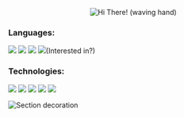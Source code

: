<p style="text-align: center;">
  <img src="https://capsule-render.vercel.app/api?text=Hi+There!&animation=fadeIn&type=waving&color=gradient&height=100" alt="Hi There! (waving hand)" />
</p>

### Languages:
<a href="https://www.scala-lang.org/"><img src="https://img.shields.io/badge/scala-%23DC322F.svg?style=for-the-badge&logo=scala&logoColor=white"></a>
<a href="https://www.java.com/en//"><img src="https://img.shields.io/badge/java-%23ED8B00.svg?style=for-the-badge&logo=openjdk&logoColor=white"></a>
<a href="https://kotlinlang.org/"><img src="https://img.shields.io/badge/kotlin-%237F52FF.svg?style=for-the-badge&logo=kotlin&logoColor=white"></a>
<a href="https://www.rust-lang.org/"><img src="https://img.shields.io/badge/rust-%23000000.svg?style=for-the-badge&logo=rust&logoColor=white"></a>(Interested in?)

### Technologies:
<a href="https://openjfx.io/"><img src="https://img.shields.io/badge/javafx-%23FF0000.svg?style=for-the-badge&logo=javafx&logoColor=white"></a>
<a href="https://spring.io/"><img src="https://img.shields.io/badge/spring-%236DB33F.svg?style=for-the-badge&logo=spring&logoColor=white"></a>
<a href="https://www.sqlite.org/"><img src="https://img.shields.io/badge/sqlite-%2307405e.svg?style=for-the-badge&logo=sqlite&logoColor=white"></a>
<a href="https://gradle.org/"><img src="https://img.shields.io/badge/Gradle-02303A.svg?style=for-the-badge&logo=Gradle&logoColor=white"></a>
<a href="https://cachyos.org/"><img src="https://img.shields.io/badge/Cachy%20OS-1793D1?logo=arch-linux&logoColor=fff&style=for-the-badge"></a>

<img src="https://capsule-render.vercel.app/api?type=rounded&color=gradient&height=10&section" style="display: block; margin-left: auto; margin-right: auto;" alt="Section decoration" />